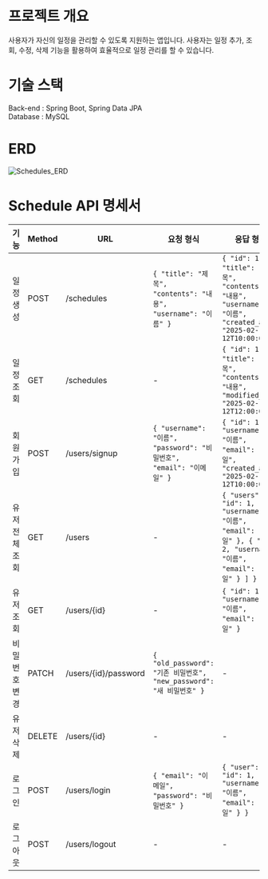 # 프로젝트 개요  
사용자가 자신의 일정을 관리할 수 있도록 지원하는 앱입니다.
사용자는 일정 추가, 조회, 수정, 삭제 기능을 활용하여 효율적으로 일정 관리를 할 수 있습니다.  

# 기술 스택  
Back-end : Spring Boot, Spring Data JPA  
Database : MySQL


# ERD
![Schedules_ERD](https://github.com/user-attachments/assets/ed7c8c8b-2bc7-4f3c-aa70-3dff0928fd34)


#  Schedule API 명세서

| 기능         | Method  | URL                   | 요청 형식                                                    | 응답 형식                                                                                                      | 상태코드                           |
|------------|---------|----------------------|------------------------------------------------|------------------------------------------------------------------------------------------------|---------------------------------|
| 일정 생성   | POST    | /schedules          | `{ "title": "제목", "contents": "내용", "username": "이름" }` | `{ "id": 1, "title": "제목", "contents": "내용", "username": "이름", "created_at": "2025-02-12T10:00:00" }` | `201 Created / 400 Bad Request` |
| 일정 조회   | GET     | /schedules          | -                                              | `{ "id": 1, "title": "제목", "contents": "내용", "modified_at": "2025-02-12T12:00:00" }`                      | `200 OK / 400 Bad Request`       |
| 회원가입   | POST    | /users/signup       | `{ "username": "이름", "password": "비밀번호", "email": "이메일" }` | `{ "id": 1, "username": "이름", "email": "이메일", "created_at": "2025-02-12T10:00:00" }`                      | `201 Created / 400 Bad Request` |
| 유저 전체 조회 | GET     | /users               | -                                              | `{ "users": [ { "id": 1, "username": "이름", "email": "이메일" }, { "id": 2, "username": "이름", "email": "이메일" } ] }` | `200 OK`                         |
| 유저 조회   | GET     | /users/{id}         | -                                              | `{ "id": 1, "username": "이름", "email": "이메일" }`                                                          | `200 OK / 404 Not Found`         |
| 비밀번호 변경 | PATCH   | /users/{id}/password | `{ "old_password": "기존 비밀번호", "new_password": "새 비밀번호" }` | -                                                                                                              | `200 OK / 400 Bad Request`       |
| 유저 삭제   | DELETE  | /users/{id}         | -                                              | -                                                                                                              | `204 No Content / 404 Not Found` |
| 로그인     | POST    | /users/login        | `{ "email": "이메일", "password": "비밀번호" }` | `{ "user": { "id": 1, "username": "이름", "email": "이메일" } }`                                               | `200 OK / 401 Unauthorized`     |
| 로그아웃   | POST    | /users/logout       | -                                              | -                                                                                                              | `200 OK`                         |
